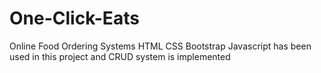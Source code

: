 # One-Click-Eats
Online Food Ordering Systems HTML CSS Bootstrap Javascript has been used in this project and CRUD system is implemented
